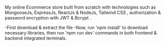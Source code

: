 My online Ecommerce store built from scratch with technologies such as MongooseJs, ExpressJs, ReactJs & NodeJs, Tailwind CSS , authorization & password encryption with JWT & Bcrypt .

-First download & extract the file
-Now, run 'npm install' to download necessary libraries, then run 'npm run dev' commands in both frontend & backend integrated terminals.
